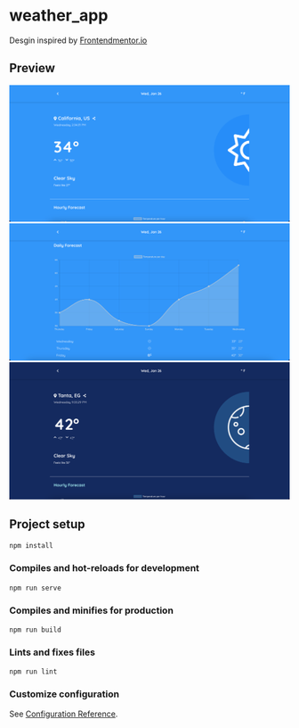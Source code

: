 # weather_app

Desgin inspired by <a href="https://www.frontendmentor.io/challenges" target="_blank" >Frontendmentor.io</a>

## Preview

<img src="./screenshots/Screenshot1.png" alt="demo1">

<img src="./screenshots/Screenshot2.png" alt="demo2">

<img src="./screenshots/Screenshot3.png" alt="demo3">

## Project setup
```
npm install
```

### Compiles and hot-reloads for development
```
npm run serve
```

### Compiles and minifies for production
```
npm run build
```

### Lints and fixes files
```
npm run lint
```

### Customize configuration
See [Configuration Reference](https://cli.vuejs.org/config/).
